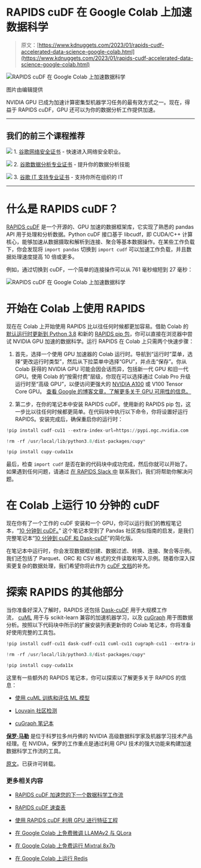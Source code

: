 # RAPIDS cuDF 在 Google Colab 上加速数据科学

> 原文：[https://www.kdnuggets.com/2023/01/rapids-cudf-accelerated-data-science-google-colab.html](https://www.kdnuggets.com/2023/01/rapids-cudf-accelerated-data-science-google-colab.html)

![RAPIDS cuDF 在 Google Colab 上加速数据科学](../Images/ebe6221c7de3a1c01f29693d8d7ef500.png)

图片由编辑提供

NVIDIA GPU 已成为加速计算密集型机器学习任务的最有效方式之一。现在，得益于 RAPIDS cuDF，GPU 还可以为你的数据分析工作提供加速。

* * *

## 我们的前三个课程推荐

![](../Images/0244c01ba9267c002ef39d4907e0b8fb.png) 1\. [谷歌网络安全证书](https://www.kdnuggets.com/google-cybersecurity) - 快速进入网络安全职业。

![](../Images/e225c49c3c91745821c8c0368bf04711.png) 2\. [谷歌数据分析专业证书](https://www.kdnuggets.com/google-data-analytics) - 提升你的数据分析技能

![](../Images/0244c01ba9267c002ef39d4907e0b8fb.png) 3\. [谷歌 IT 支持专业证书](https://www.kdnuggets.com/google-itsupport) - 支持你所在组织的 IT

* * *

# 什么是 RAPIDS cuDF？

[RAPIDS cuDF](https://github.com/rapidsai/cudf) 是一个开源的、GPU 加速的数据框架库，它实现了熟悉的 pandas API 用于处理和分析数据。Python cuDF 接口基于 libcudf，即 CUDA/C++ 计算核心，能够加速从数据摄取和解析到连接、聚合等基本数据操作。在某些工作负载下，你会发现将 `import pandas` 切换到 `import cudf` 可以加速工作负载，并且数据处理速度提高 10 倍或更多。

例如，通过切换到 cuDF，一个简单的连接操作可以从 761 毫秒缩短到 27 毫秒：

![RAPIDS cuDF 在 Google Colab 上加速数据科学](../Images/750dcd15e012b6133d40a8da944a07e6.png)

# 开始在 Colab 上使用 RAPIDS

现在在 Colab 上开始使用 RAPIDS 比以往任何时候都更加容易。借助 Colab 的 [默认运行时更新到 Python 3.8](https://colab.research.google.com/github/rapidsai-community/showcase/blob/main/getting_started_tutorials/cudf_pandas_colab_demo.ipynb?ncid=ref-inor-594904) 和新的 [RAPIDS pip 包](https://rapids.ai/pip.html)，你可以直接在浏览器中尝试 NVIDIA GPU 加速的数据科学。运行 RAPIDS 在 Colab 上只需两个快速步骤：

1.  首先，选择一个使用 GPU 加速器的 Colab 运行时。导航到“运行时”菜单，选择“更改运行时类型”，然后从下拉菜单中选择“GPU”，并点击“保存”。你从 Colab 获得的 NVIDIA GPU 可能会因会话而异，包括新一代 GPU 和旧一代 GPU。使用 Colab 的“按需付费”层级，你现在可以选择通过 Colab Pro 升级运行时至“高级 GPU”，以便访问更强大的 [NVIDIA A100](https://www.nvidia.com/en-us/data-center/a100/) 或 V100 Tensor Core GPU。 [查看 Google 的博客文章，了解更多关于 GPU 可用性的信息。](https://blog.tensorflow.org/2022/09/colabs-pay-as-you-go-offers-more-access-to-powerful-nvidia-compute-for-machine-learning.html#:~:text=Paid%20Colab%20users%20can%20now,or%20A100%20Tensor%20Core%20GPUs.)

1.  第二步，在你的笔记本中安装 RAPIDS cuDF。使用新的 RAPIDS pip 包，这一步比以往任何时候都更简单。在代码块中执行以下命令，你将设置好运行 RAPIDS。安装完成后，确保重启你的运行时：

```py
!pip install cudf-cu11 --extra-index-url=https://pypi.ngc.nvidia.com

!rm -rf /usr/local/lib/python3.8/dist-packages/cupy*

!pip install cupy-cuda11x
```

最后，检查 `import cudf` 是否在新的代码块中成功完成，然后你就可以开始了。如果遇到任何问题，请通过 [在 RAPIDS Slack 中](https://rapids.ai/slack-invite) 联系我们，我们将帮助你解决问题。

# 在 Colab 上运行 10 分钟的 cuDF

现在你有了一个工作的 cuDF 安装和一个 GPU，你可以运行我们的教程笔记本，“[10 分钟到 cuDF。](https://nvda.ws/3PijZIA)” 这个笔记本受到了 Pandas 社区类似指南的启发，是我们完整笔记本“[10 分钟到 cuDF 和 Dask-cuDF](https://docs.rapids.ai/api/cudf/stable/user_guide/10min.html)”的简化版。

在笔记本中运行时，你会发现数据框创建、数据过滤、转换、连接、聚合等示例。我们还包括了 Parquet、ORC 和 CSV 格式的文件读取和写入示例。随着你深入探索更复杂的数据处理，我们希望你将此作为 [cuDF 文档](https://docs.rapids.ai/api/cudf/stable/)的补充。

# 探索 RAPIDS 的其他部分

当你准备好深入了解时，RAPIDS 还包括 [Dask-cuDF](https://docs.rapids.ai/api/cudf/stable/user_guide/dask-cudf.html) 用于大规模工作流， [cuML](https://docs.rapids.ai/api/cuml/stable/) 用于与 scikit-learn 兼容的加速机器学习，以及 [cuGraph](https://docs.rapids.ai/api/cugraph/stable/) 用于图数据分析。按照以下代码块中所示的扩展安装列表更新你的 Colab 笔记本，你将准备好使用完整的工具包。

```py
!pip install cudf-cu11 dask-cudf-cu11 cuml-cu11 cugraph-cu11 --extra-index-url=https://pypi.ngc.nvidia.com

!rm -rf /usr/local/lib/python3.8/dist-packages/cupy*

!pip install cupy-cuda11x
```

这里有一些额外的 RAPIDS 笔记本，你可以探索以了解更多关于 RAPIDS 的信息：

+   [使用 cuML 训练和评估 ML 模型](https://github.com/rapidsai/cuml/blob/1e0f40d71e898871bc32e82cf9be635d152f7649/docs/source/estimator_intro.ipynb)

+   [Louvain 社区检测](https://github.com/rapidsai/cugraph/blob/5c6bf51f44b54f0e77afd60da2a038b58f4d515f/notebooks/algorithms/community/Louvain.ipynb)

+   [cuGraph 笔记本](https://github.com/rapidsai/cugraph/tree/HEAD/notebooks)

**[保罗·马勒](https://medium.com/@realpaulmahler)** 是位于科罗拉多州丹佛的 NVIDIA 高级数据科学家及机器学习技术产品经理。在 NVIDIA，保罗的工作重点是通过利用 GPU 技术的强大功能来构建加速数据科学工作流的工具。

[原文](https://medium.com/google-colab/rapids-cudf-for-accelerated-data-science-on-google-colab-bf315d622ac7)。已获许可转载。

### 更多相关内容

+   [RAPIDS cuDF 加速您的下一个数据科学工作流](https://www.kdnuggets.com/2023/04/rapids-cudf-speed-next-data-science-workflow.html)

+   [RAPIDS cuDF 速查表](https://www.kdnuggets.com/2023/05/cudf-data-science-cheat-sheet.html)

+   [使用 RAPIDS cuDF 利用 GPU 进行特征工程](https://www.kdnuggets.com/2023/06/rapids-cudf-leverage-gpu-feature-engineering.html)

+   [在 Google Colab 上免费微调 LLAMAv2 与 QLora](https://www.kdnuggets.com/fine-tuning-llamav2-with-qlora-on-google-colab-for-free)

+   [在 Google Colab 上免费运行 Mixtral 8x7b](https://www.kdnuggets.com/running-mixtral-8x7b-on-google-colab-for-free)

+   [在 Google Colab 上运行 Redis](https://www.kdnuggets.com/2022/01/running-redis-google-colab.html)
